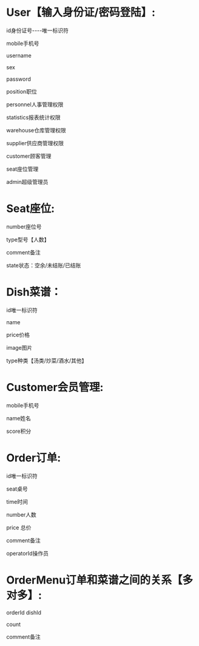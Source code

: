 # User【输入身份证/密码登陆】:

id身份证号----唯一标识符

mobile手机号

username

sex

password

position职位

personnel人事管理权限

statistics报表统计权限

warehouse仓库管理权限

supplier供应商管理权限

customer顾客管理

seat座位管理



admin超级管理员

 

 

# Seat座位:

number座位号

type型号【人数】

comment备注

state状态：空余/未结账/已结账

 

 

# Dish菜谱：

id唯一标识符

name

price价格

image图片

type种类【汤类/炒菜/酒水/其他】

 

 

# Customer会员管理:

mobile手机号

name姓名

score积分

 

 

# Order订单:

id唯一标识符

seat桌号

time时间

number人数

price 总价

comment备注

operatorId操作员

 

 

# OrderMenu订单和菜谱之间的关系【多对多】:

orderId dishId 

count 

comment备注




 
